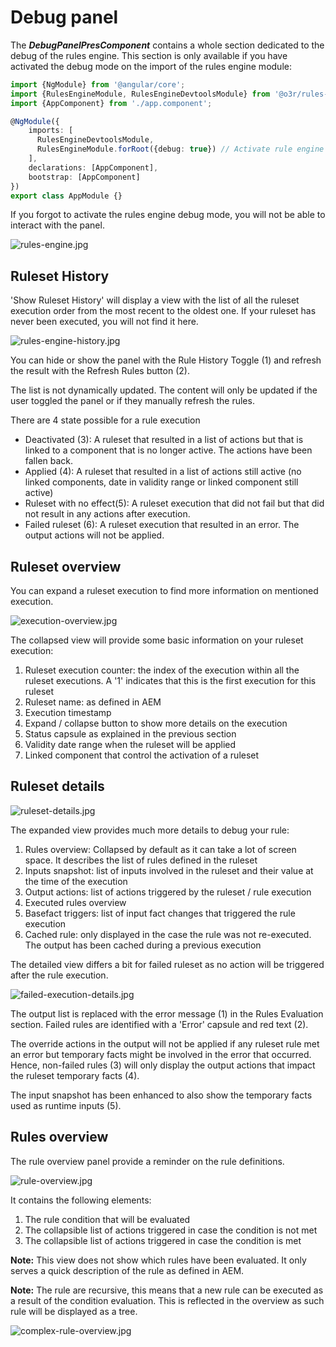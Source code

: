 # Debug panel

The ___DebugPanelPresComponent___ contains a whole section dedicated to the debug of the rules engine.
This section is only available if you have activated the debug mode on the import of the rules engine module:

```typescript
import {NgModule} from '@angular/core';
import {RulesEngineModule, RulesEngineDevtoolsModule} from '@o3r/rules-engine';
import {AppComponent} from './app.component';

@NgModule({
    imports: [
      RulesEngineDevtoolsModule,
      RulesEngineModule.forRoot({debug: true}) // Activate rule engine debug mode
    ],
    declarations: [AppComponent],
    bootstrap: [AppComponent]
})
export class AppModule {}
```

If you forgot to activate the rules engine debug mode, you will not be able to interact with the panel.

![rules-engine.jpg](../../../.attachments/screenshots/rules-engine-debug/rules-engine-deactivated.jpg)

## Ruleset History
'Show Ruleset History' will display a view with the list of all the ruleset execution order from the most recent to the 
oldest one. If your ruleset has never been executed, you will not find it here.

![rules-engine-history.jpg](../../../.attachments/screenshots/rules-engine-debug/rules-engine-history.jpg)

You can hide or show the panel with the Rule History Toggle (1) and refresh the result with the Refresh Rules button (2).

The list is not dynamically updated. The content will only be updated if the user toggled the panel or if they manually 
refresh the rules.

There are 4 state possible for a rule execution
* Deactivated (3): A ruleset that resulted in a list of actions but that is linked to a component that is no longer active.
  The actions have been fallen back.
* Applied (4): A ruleset that resulted in a list of actions still active (no linked components, date in validity range or 
  linked component still active) 
* Ruleset with no effect(5): A ruleset execution that did not fail but that did not result in any actions after execution.
* Failed ruleset (6): A ruleset execution that resulted in an error. The output actions will not be applied.

## Ruleset overview
You can expand a ruleset execution to find more information on mentioned execution.

![execution-overview.jpg](../../../.attachments/screenshots/rules-engine-debug/execution-overview.jpg)

The collapsed view will provide some basic information on your ruleset execution:
1. Ruleset execution counter: the index of the execution within all the ruleset executions. A '1' indicates that this 
is the first execution for this ruleset
2. Ruleset name: as defined in AEM
3. Execution timestamp
4. Expand / collapse button to show more details on the execution
5. Status capsule as explained in the previous section
6. Validity date range when the ruleset will be applied
7. Linked component that control the activation of a ruleset

## Ruleset details

![ruleset-details.jpg](../../../.attachments/screenshots/rules-engine-debug/ruleset-details.jpg)

The expanded view provides much more details to debug your rule:
1. Rules overview: Collapsed by default as it can take a lot of screen space. It describes the list of rules defined in 
the ruleset
2. Inputs snapshot: list of inputs involved in the ruleset and their value at the time of the execution
3. Output actions: list of actions triggered by the ruleset / rule execution
4. Executed rules overview
5. Basefact triggers: list of input fact changes that triggered the rule execution
6. Cached rule: only displayed in the case the rule was not re-executed. The output has been cached during a previous 
execution

The detailed view differs a bit for failed ruleset as no action will be triggered after the rule execution.

![failed-execution-details.jpg](../../../.attachments/screenshots/rules-engine-debug/failed-execution.jpg)

The output list is replaced with the error message (1) in the Rules Evaluation section.
Failed rules are identified with a 'Error' capsule and red text (2).


The override actions in the output will not be applied if any ruleset rule met an error but temporary facts might be 
involved in the error that occurred.
Hence, non-failed rules (3) will only display the output actions that impact the ruleset temporary facts (4).

The input snapshot has been enhanced to also show the temporary facts used as runtime inputs (5).

## Rules overview
The rule overview panel provide a reminder on the rule definitions.

![rule-overview.jpg](../../../.attachments/screenshots/rules-engine-debug/rule-overview.jpg)

It contains the following elements:
1. The rule condition that will be evaluated
2. The collapsible list of actions triggered in case the condition is not met
3. The collapsible list of actions triggered in case the condition is met

__Note:__ This view does not show which rules have been evaluated. It only serves a quick description of the rule as 
defined in AEM.

__Note:__ The rule are recursive, this means that a new rule can be executed as a result of the condition evaluation.
This is reflected in the overview as such rule will be displayed as a tree.

![complex-rule-overview.jpg](../../../.attachments/screenshots/rules-engine-debug/complex-rule-overview.jpg)
